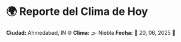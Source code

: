# 🌍 Reporte del Clima de Hoy

**Ciudad:** Ahmedabad, IN 🌐
**Clima:** 🌫️ Niebla
**Fecha:** 📅 20, 06, 2025 🚀
